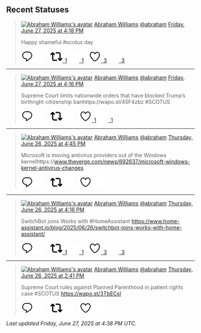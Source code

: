 ## Recent Statuses

> <a href="https://indieweb.social/@abraham"><img alt="Abraham Williams's avatar" src="https://cdn.masto.host/indiewebsocial/accounts/avatars/109/292/540/382/343/163/original/d00f2e03ce9c85b1.jpg" height="24" width="24" ></a> [Abraham Williams](https://indieweb.social/@abraham) [@abraham](https://indieweb.social/@abraham) [Friday, June 27, 2025 at 4:18 PM](https://indieweb.social/@abraham/114756231084723459)
>
> Happy shameful #scotus day
>
> [![Reply](./images/reply_light.svg#gh-light-mode-only "Reply")](https://indieweb.social/@abraham/114756231084723459#gh-light-mode-only)[![Reply](./images/reply.svg#gh-dark-mode-only "Reply")](https://indieweb.social/@abraham/114756231084723459#gh-dark-mode-only)&emsp;[![Boost](./images/retweet_light.svg#gh-light-mode-only "Boost")&ensp;1](https://indieweb.social/@abraham/114756231084723459#gh-light-mode-only)[![Boost](./images/retweet.svg#gh-dark-mode-only "Boost")&ensp;1](https://indieweb.social/@abraham/114756231084723459#gh-dark-mode-only)&emsp;[![Favorite](./images/like_light.svg#gh-light-mode-only "Favorite")&ensp;3](https://indieweb.social/@abraham/114756231084723459#gh-light-mode-only)[![Favorite](./images/like.svg#gh-dark-mode-only "Favorite")&ensp;3](https://indieweb.social/@abraham/114756231084723459#gh-dark-mode-only)


---

> <a href="https://indieweb.social/@abraham"><img alt="Abraham Williams's avatar" src="https://cdn.masto.host/indiewebsocial/accounts/avatars/109/292/540/382/343/163/original/d00f2e03ce9c85b1.jpg" height="24" width="24" ></a> [Abraham Williams](https://indieweb.social/@abraham) [@abraham](https://indieweb.social/@abraham) [Friday, June 27, 2025 at 4:16 PM](https://indieweb.social/@abraham/114756221851067971)
>
> Supreme Court limits nationwide orders that have blocked Trump’s birthright citizenship banhttps://wapo.st/45F4zbz #SCOTUS
>
> [![Reply](./images/reply_light.svg#gh-light-mode-only "Reply")](https://indieweb.social/@abraham/114756221851067971#gh-light-mode-only)[![Reply](./images/reply.svg#gh-dark-mode-only "Reply")](https://indieweb.social/@abraham/114756221851067971#gh-dark-mode-only)&emsp;[![Boost](./images/retweet_light.svg#gh-light-mode-only "Boost")](https://indieweb.social/@abraham/114756221851067971#gh-light-mode-only)[![Boost](./images/retweet.svg#gh-dark-mode-only "Boost")](https://indieweb.social/@abraham/114756221851067971#gh-dark-mode-only)&emsp;[![Favorite](./images/like_light.svg#gh-light-mode-only "Favorite")&ensp;1](https://indieweb.social/@abraham/114756221851067971#gh-light-mode-only)[![Favorite](./images/like.svg#gh-dark-mode-only "Favorite")&ensp;1](https://indieweb.social/@abraham/114756221851067971#gh-dark-mode-only)


---

> <a href="https://indieweb.social/@abraham"><img alt="Abraham Williams's avatar" src="https://cdn.masto.host/indiewebsocial/accounts/avatars/109/292/540/382/343/163/original/d00f2e03ce9c85b1.jpg" height="24" width="24" ></a> [Abraham Williams](https://indieweb.social/@abraham) [@abraham](https://indieweb.social/@abraham) [Thursday, June 26, 2025 at 4:45 PM](https://indieweb.social/@abraham/114750673588261856)
>
> Microsoft is moving antivirus providers out of the Windows kernelhttps://www.theverge.com/news/692637/microsoft-windows-kernel-antivirus-changes
>
> [![Reply](./images/reply_light.svg#gh-light-mode-only "Reply")](https://indieweb.social/@abraham/114750673588261856#gh-light-mode-only)[![Reply](./images/reply.svg#gh-dark-mode-only "Reply")](https://indieweb.social/@abraham/114750673588261856#gh-dark-mode-only)&emsp;[![Boost](./images/retweet_light.svg#gh-light-mode-only "Boost")](https://indieweb.social/@abraham/114750673588261856#gh-light-mode-only)[![Boost](./images/retweet.svg#gh-dark-mode-only "Boost")](https://indieweb.social/@abraham/114750673588261856#gh-dark-mode-only)&emsp;[![Favorite](./images/like_light.svg#gh-light-mode-only "Favorite")](https://indieweb.social/@abraham/114750673588261856#gh-light-mode-only)[![Favorite](./images/like.svg#gh-dark-mode-only "Favorite")](https://indieweb.social/@abraham/114750673588261856#gh-dark-mode-only)


---

> <a href="https://indieweb.social/@abraham"><img alt="Abraham Williams's avatar" src="https://cdn.masto.host/indiewebsocial/accounts/avatars/109/292/540/382/343/163/original/d00f2e03ce9c85b1.jpg" height="24" width="24" ></a> [Abraham Williams](https://indieweb.social/@abraham) [@abraham](https://indieweb.social/@abraham) [Thursday, June 26, 2025 at 4:16 PM](https://indieweb.social/@abraham/114750560739639881)
>
> SwitchBot joins Works with #HomeAssistant https://www.home-assistant.io/blog/2025/06/26/switchbot-joins-works-with-home-assistant/
>
> [![Reply](./images/reply_light.svg#gh-light-mode-only "Reply")](https://indieweb.social/@abraham/114750560739639881#gh-light-mode-only)[![Reply](./images/reply.svg#gh-dark-mode-only "Reply")](https://indieweb.social/@abraham/114750560739639881#gh-dark-mode-only)&emsp;[![Boost](./images/retweet_light.svg#gh-light-mode-only "Boost")&ensp;1](https://indieweb.social/@abraham/114750560739639881#gh-light-mode-only)[![Boost](./images/retweet.svg#gh-dark-mode-only "Boost")&ensp;1](https://indieweb.social/@abraham/114750560739639881#gh-dark-mode-only)&emsp;[![Favorite](./images/like_light.svg#gh-light-mode-only "Favorite")&ensp;3](https://indieweb.social/@abraham/114750560739639881#gh-light-mode-only)[![Favorite](./images/like.svg#gh-dark-mode-only "Favorite")&ensp;3](https://indieweb.social/@abraham/114750560739639881#gh-dark-mode-only)


---

> <a href="https://indieweb.social/@abraham"><img alt="Abraham Williams's avatar" src="https://cdn.masto.host/indiewebsocial/accounts/avatars/109/292/540/382/343/163/original/d00f2e03ce9c85b1.jpg" height="24" width="24" ></a> [Abraham Williams](https://indieweb.social/@abraham) [@abraham](https://indieweb.social/@abraham) [Thursday, June 26, 2025 at 2:41 PM](https://indieweb.social/@abraham/114750185556864850)
>
> Supreme Court rules against Planned Parenthood in patient rights case #SCOTUS https://wapo.st/3TbECsI
>
> [![Reply](./images/reply_light.svg#gh-light-mode-only "Reply")](https://indieweb.social/@abraham/114750185556864850#gh-light-mode-only)[![Reply](./images/reply.svg#gh-dark-mode-only "Reply")](https://indieweb.social/@abraham/114750185556864850#gh-dark-mode-only)&emsp;[![Boost](./images/retweet_light.svg#gh-light-mode-only "Boost")](https://indieweb.social/@abraham/114750185556864850#gh-light-mode-only)[![Boost](./images/retweet.svg#gh-dark-mode-only "Boost")](https://indieweb.social/@abraham/114750185556864850#gh-dark-mode-only)&emsp;[![Favorite](./images/like_light.svg#gh-light-mode-only "Favorite")](https://indieweb.social/@abraham/114750185556864850#gh-light-mode-only)[![Favorite](./images/like.svg#gh-dark-mode-only "Favorite")](https://indieweb.social/@abraham/114750185556864850#gh-dark-mode-only)


_Last updated Friday, June 27, 2025 at 4:38 PM UTC._
